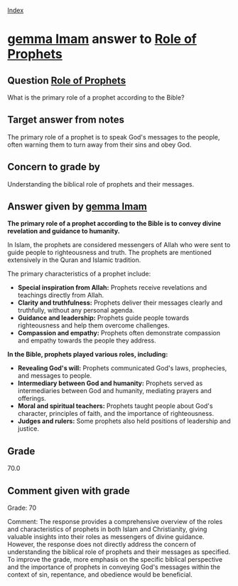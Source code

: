 
[Index](../../index.md)
# [gemma Imam](../../answering_models/gemma_Imam.md) answer to [Role of Prophets](../../questions/Role_of_Prophets.md)

## Question [Role of Prophets](../../questions/Role_of_Prophets.md)
What is the primary role of a prophet according to the Bible?

## Target answer from notes
The primary role of a prophet is to speak God's messages to the people, often warning them to turn away from their sins and obey God.

## Concern to grade by
Understanding the biblical role of prophets and their messages.

## Answer given by [gemma Imam](../../answering_models/gemma_Imam.md)
**The primary role of a prophet according to the Bible is to convey divine revelation and guidance to humanity.**

In Islam, the prophets are considered messengers of Allah who were sent to guide people to righteousness and truth. The prophets are mentioned extensively in the Quran and Islamic tradition.

The primary characteristics of a prophet include:

* **Special inspiration from Allah:** Prophets receive revelations and teachings directly from Allah.
* **Clarity and truthfulness:** Prophets deliver their messages clearly and truthfully, without any personal agenda.
* **Guidance and leadership:** Prophets guide people towards righteousness and help them overcome challenges.
* **Compassion and empathy:** Prophets often demonstrate compassion and empathy towards the people they address.

**In the Bible, prophets played various roles, including:**

* **Revealing God's will:** Prophets communicated God's laws, prophecies, and messages to people.
* **Intermediary between God and humanity:** Prophets served as intermediaries between God and humanity, mediating prayers and offerings.
* **Moral and spiritual teachers:** Prophets taught people about God's character, principles of faith, and the importance of righteousness.
* **Judges and rulers:** Some prophets also held positions of leadership and justice.

## Grade
70.0

## Comment given with grade
Grade: 70

Comment: The response provides a comprehensive overview of the roles and characteristics of prophets in both Islam and Christianity, giving valuable insights into their roles as messengers of divine guidance. However, the response does not directly address the concern of understanding the biblical role of prophets and their messages as specified. To improve the grade, more emphasis on the specific biblical perspective and the importance of prophets in conveying God's messages within the context of sin, repentance, and obedience would be beneficial.
